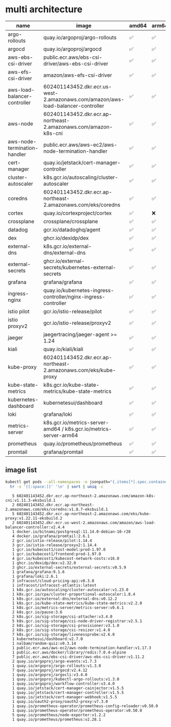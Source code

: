 # multi architecture

name | image | amd64 | arm64
--- | --- | --- | ---
argo-rollouts | quay.io/argoproj/argo-rollouts | ✅ | ✅
argocd | quay.io/argoproj/argocd | ✅ | ✅
aws-ebs-csi-driver | public.ecr.aws/ebs-csi-driver/aws-ebs-csi-driver | ✅ | ✅
aws-efs-csi-driver | amazon/aws-efs-csi-driver | ✅ | ✅
aws-load-balancer-controller | 602401143452.dkr.ecr.us-west-2.amazonaws.com/amazon/aws-load-balancer-controller | ✅ | ✅
aws-node | 602401143452.dkr.ecr.ap-northeast-2.amazonaws.com/amazon-k8s-cni | ✅ | ✅
aws-node-termination-handler | public.ecr.aws/aws-ec2/aws-node-termination-handler | ✅ | ✅
cert-manager | quay.io/jetstack/cert-manager-controller | ✅ | ✅
cluster-autoscaler | k8s.gcr.io/autoscaling/cluster-autoscaler | ✅ | ✅
coredns | 602401143452.dkr.ecr.ap-northeast-2.amazonaws.com/eks/coredns | ✅ | ✅
cortex | quay.io/cortexproject/cortex | ✅ | ❌
crossplane | crossplane/crossplane | ✅ | ✅
datadog | gcr.io/datadoghq/agent | ✅ | ✅
dex | ghcr.io/dexidp/dex | ✅ | ✅
external-dns | k8s.gcr.io/external-dns/external-dns | ✅ | ✅
external-secrets | ghcr.io/external-secrets/kubernetes-external-secrets | ✅ | ✅
grafana | grafana/grafana | ✅ | ✅
ingress-nginx | quay.io/kubernetes-ingress-controller/nginx-ingress-controller | ✅ | ✅
istio pilot | gcr.io/istio-release/pilot | ✅ | ✅
istio proxyv2 | gcr.io/istio-release/proxyv2 | ✅ | ✅
jaeger | jaegertracing/jaeger-agent >= 1.24 | ✅ | ✅
kiali | quay.io/kiali/kiali | ✅ | ✅
kube-proxy | 602401143452.dkr.ecr.ap-northeast-2.amazonaws.com/eks/kube-proxy | ✅ | ✅
kube-state-metrics | k8s.gcr.io/kube-state-metrics/kube-state-metrics | ✅ | ✅
kubernetes-dashboard | kubernetesui/dashboard | ✅ | ✅
loki | grafana/loki | ✅ | ✅
metrics-server | k8s.gcr.io/metrics-server-amd64 / k8s.gcr.io/metrics-server-arm64 | ✅ | ✅
prometheus | quay.io/prometheus/prometheus | ✅ | ✅
promtail | grafana/promtail | ✅ | ✅

## image list

```bash
kubectl get pods --all-namespaces -o jsonpath="{.items[*].spec.containers[*].image}" |\
  tr -s '[[:space:]]' '\n' | sort | uniq -c
```

```
   5 602401143452.dkr.ecr.ap-northeast-2.amazonaws.com/amazon-k8s-cni:v1.11.3-eksbuild.1
   2 602401143452.dkr.ecr.ap-northeast-2.amazonaws.com/eks/coredns:v1.8.7-eksbuild.1
   5 602401143452.dkr.ecr.ap-northeast-2.amazonaws.com/eks/kube-proxy:v1.22.11-eksbuild.2
   2 602401143452.dkr.ecr.us-west-2.amazonaws.com/amazon/aws-load-balancer-controller:v2.4.4
   1 docker.io/bitnami/postgresql:11.14.0-debian-10-r28
   4 docker.io/grafana/promtail:2.6.1
   2 gcr.io/istio-release/pilot:1.14.4
   3 gcr.io/istio-release/proxyv2:1.14.4
   1 gcr.io/kubecost1/cost-model:prod-1.97.0
   1 gcr.io/kubecost1/frontend:prod-1.97.0
   4 gcr.io/kubecost1/kubecost-network-costs:v16.0
   1 ghcr.io/dexidp/dex:v2.32.0
   3 ghcr.io/external-secrets/external-secrets:v0.5.9
   1 grafana/grafana:9.1.6
   1 grafana/loki:2.6.1
   3 infracost/cloud-pricing-api:v0.3.8
   1 infracost/infracost-atlantis:latest
   1 k8s.gcr.io/autoscaling/cluster-autoscaler:v1.23.0
   1 k8s.gcr.io/cpa/cluster-proportional-autoscaler:1.8.4
   1 k8s.gcr.io/external-dns/external-dns:v0.12.2
   1 k8s.gcr.io/kube-state-metrics/kube-state-metrics:v2.2.0
   1 k8s.gcr.io/metrics-server/metrics-server:v0.6.1
   2 k8s.gcr.io/pause:3.6
   2 k8s.gcr.io/sig-storage/csi-attacher:v3.4.0
   5 k8s.gcr.io/sig-storage/csi-node-driver-registrar:v2.5.1
   2 k8s.gcr.io/sig-storage/csi-provisioner:v3.1.0
   2 k8s.gcr.io/sig-storage/csi-resizer:v1.4.0
   7 k8s.gcr.io/sig-storage/livenessprobe:v2.6.0
   1 kubernetesui/dashboard:v2.7.0
   1 nalbam/random-quiz:v0.3.14
   1 public.ecr.aws/aws-ec2/aws-node-termination-handler:v1.17.3
   1 public.ecr.aws/docker/library/redis:7.0.4-alpine
   7 public.ecr.aws/ebs-csi-driver/aws-ebs-csi-driver:v1.11.2
   2 quay.io/argoproj/argo-events:v1.7.3
   1 quay.io/argoproj/argo-rollouts:v1.3.0
   7 quay.io/argoproj/argocd:v2.4.12
   1 quay.io/argoproj/argocli:v3.4.0
   1 quay.io/argoproj/kubectl-argo-rollouts:v1.3.0
   1 quay.io/argoproj/workflow-controller:v3.4.0
   1 quay.io/jetstack/cert-manager-cainjector:v1.5.5
   1 quay.io/jetstack/cert-manager-controller:v1.5.5
   1 quay.io/jetstack/cert-manager-webhook:v1.5.5
   1 quay.io/oauth2-proxy/oauth2-proxy:v7.3.0
   1 quay.io/prometheus-operator/prometheus-config-reloader:v0.50.0
   1 quay.io/prometheus-operator/prometheus-operator:v0.50.0
   5 quay.io/prometheus/node-exporter:v1.2.2
   1 quay.io/prometheus/prometheus:v2.28.1
```
